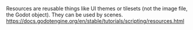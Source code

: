 Resources are reusable things like UI themes or tilesets (not the image file, the Godot object). They can be used by scenes.
https://docs.godotengine.org/en/stable/tutorials/scripting/resources.html
